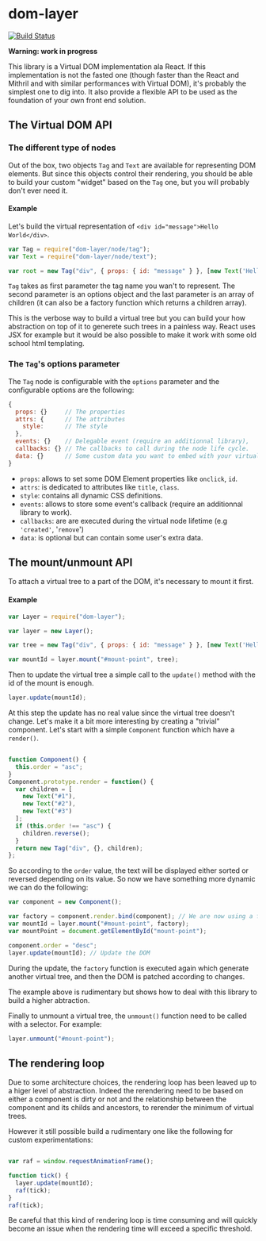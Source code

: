 # dom-layer

[![Build Status](https://travis-ci.org/crysalead-js/dom-layer.svg?branch=master)](https://travis-ci.org/crysalead-js/dom-layer)

**Warning: work in progress**

This library is a Virtual DOM implementation ala React. If this implementation is not the fasted one (though faster than the React and Mithril and with similar performances with Virtual DOM), it's probably the simplest one to dig into. It also provide a flexible API to be used as the foundation of your own front end solution.

## The Virtual DOM API

### The different type of nodes

Out of the box, two objects `Tag` and `Text` are available for representing DOM elements. But since this objects control their rendering, you should be able to build your custom "widget" based on the `Tag` one, but you will probably don't ever need it.

#### Example

Let's build the virtual representation of `<div id="message">Hello World</div>`.

```js
var Tag = require("dom-layer/node/tag");
var Text = require("dom-layer/node/text");

var root = new Tag("div", { props: { id: "message" } }, [new Text('Hello World')]);
```

`Tag` takes as first parameter the tag name you wan't to represent. The second parameter is an options object and the last parameter is an array of children (it can also be a factory function which returns a children array).

This is the verbose way to build a virtual tree but you can build your how abstraction on top of it to generete such trees in a painless way. React uses JSX for example but it would be also possible to make it work with some old school html templating.

### The `Tag`'s options parameter

The `Tag` node is configurable with the `options` parameter and the configurable options are the following:

```js
{
  props: {}     // The properties
  attrs: {      // The attributes
    style:      // The style
  },
  events: {}    // Delegable event (require an additionnal library),
  callbacks: {} // The callbacks to call during the node life cycle.
  data: {}      // Some custom data you want to embed with your virtual node.
}
```

- `props`: allows to set some DOM Element properties like `onclick`, `id`.
- `attrs`: is dedicated to attributes like `title`, `class`.
- `style`: contains all dynamic CSS definitions.
- `events`: allows to store some event's callback (require an additionnal library to work).
- `callbacks`: are are executed during the virtual node lifetime (e.g `'created'`, '`remove`')
- `data`: is optional but can contain some user's extra data.

## The mount/unmount API

To attach a virtual tree to a part of the DOM, it's necessary to mount it first.

#### Example

```js
var Layer = require("dom-layer");

var layer = new Layer();

var tree = new Tag("div", { props: { id: "message" } }, [new Text('Hello World')]);

var mountId = layer.mount("#mount-point", tree);
```

Then to update the virtual tree a simple call to the `update()` method with the id of the mount is enough.

```js
layer.update(mountId);
```

At this step the update has no real value since the virtual tree doesn't change. Let's make it a bit more interesting by creating a "trivial" component. Let's start with a simple `Component` function which have a `render()`.

```js

function Component() {
  this.order = "asc";
}
Component.prototype.render = function() {
  var children = [
    new Text("#1"),
    new Text("#2"),
    new Text("#3")
  ];
  if (this.order !== "asc") {
    children.reverse();
  }
  return new Tag("div", {}, children);
};
```

So according to the `order` value, the text will be displayed either sorted or reversed depending on its value. So now we have something more dynamic we can do the following:

```js
var component = new Component();

var factory = component.render.bind(component); // We are now using a function
var mountId = layer.mount("#mount-point", factory);
var mountPoint = document.getElementById("mount-point");

component.order = "desc";
layer.update(mountId); // Update the DOM
```

During the update, the `factory` function is executed again which generate another virtual tree, and then the DOM is patched according to changes.

The example above is rudimentary but shows how to deal with this library to build a higher abtraction.

Finally to unmount a virtual tree, the `unmount()` function need to be called with a selector. For example:

```js
layer.unmount("#mount-point");
```

## The rendering loop

Due to some architecture choices, the rendering loop has been leaved up to a higer level of abstraction. Indeed the rerendering need to be based on either a component is dirty or not and the relationship between the component and its childs and ancestors, to rerender the minimum of virtual trees.

However it still possible build a rudimentary one like the following for custom experimentations:

```js

var raf = window.requestAnimationFrame();

function tick() {
  layer.update(mountId);
  raf(tick);
}
raf(tick);
```

Be careful that this kind of rendering loop is time consuming and will quickly become an issue when the rendering time will exceed a specific threshold.
